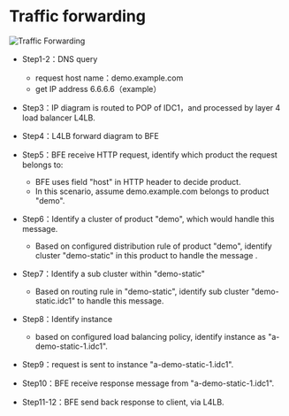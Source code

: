 # Traffic forwarding

![Traffic Forwarding](../images/traffic-forward.svg)

- Step1-2：DNS query
    - request host name：demo.example.com
    - get IP address 6.6.6.6（example）

- Step3：IP diagram is routed to POP of IDC1，and processed by layer 4 load balancer L4LB.

- Step4：L4LB forward diagram to BFE

- Step5：BFE receive HTTP request, identify which product the request belongs to:
    - BFE uses field "host" in HTTP header to decide product.
    - In this scenario, assume demo.example.com belongs to product "demo".

- Step6：Identify a cluster of product "demo", which would handle this message.
    - Based on configured distribution rule of product "demo", identify cluster "demo-static" in this product to handle the message .

- Step7：Identify a sub cluster within "demo-static"
    - Based on routing rule in "demo-static", identify sub cluster "demo-static.idc1" to handle this message.

- Step8：Identify instance
    - based on configured load balancing policy, identify instance as "a-demo-static-1.idc1".

- Step9：request is sent to instance "a-demo-static-1.idc1".

- Step10：BFE receive response message from "a-demo-static-1.idc1".

- Step11-12：BFE send back response to client, via L4LB.
